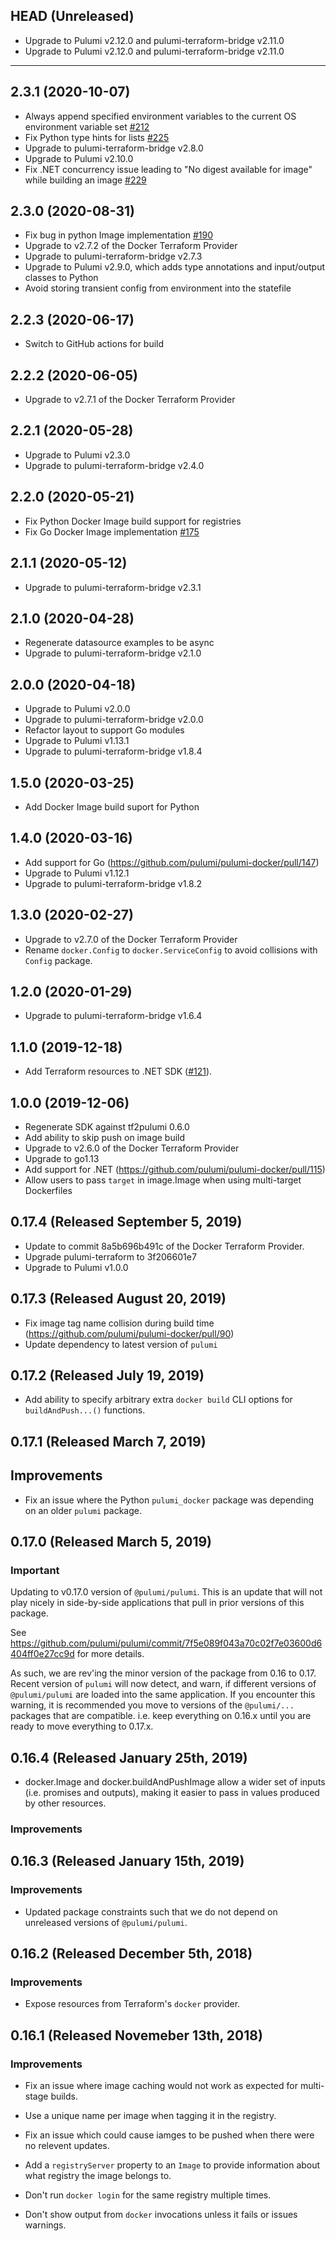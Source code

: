 ## HEAD (Unreleased)
* Upgrade to Pulumi v2.12.0 and pulumi-terraform-bridge v2.11.0
* Upgrade to Pulumi v2.12.0 and pulumi-terraform-bridge v2.11.0

---

## 2.3.1 (2020-10-07)

* Always append specified environment variables to the current OS environment variable set [#212](https://github.com/pulumi/pulumi-docker/pull/212)
* Fix Python type hints for lists [#225](https://github.com/pulumi/pulumi-docker/pull/225)
* Upgrade to pulumi-terraform-bridge v2.8.0
* Upgrade to Pulumi v2.10.0
* Fix .NET concurrency issue leading to "No digest available for image" while building an image
  [#229](https://github.com/pulumi/pulumi-docker/pull/229)

## 2.3.0 (2020-08-31)
* Fix bug in python Image implementation [#190](https://github.com/pulumi/pulumi-docker/issues/190)
* Upgrade to v2.7.2 of the Docker Terraform Provider
* Upgrade to pulumi-terraform-bridge v2.7.3
* Upgrade to Pulumi v2.9.0, which adds type annotations and input/output classes to Python
* Avoid storing transient config from environment into the statefile

## 2.2.3 (2020-06-17)
* Switch to GitHub actions for build

## 2.2.2 (2020-06-05)
* Upgrade to v2.7.1 of the Docker Terraform Provider

## 2.2.1 (2020-05-28)
* Upgrade to Pulumi v2.3.0
* Upgrade to pulumi-terraform-bridge v2.4.0

## 2.2.0 (2020-05-21)
* Fix Python Docker Image build support for registries
* Fix Go Docker Image implementation [#175](https://github.com/pulumi/pulumi-docker/pull/175)

## 2.1.1 (2020-05-12)
* Upgrade to pulumi-terraform-bridge v2.3.1

## 2.1.0 (2020-04-28)
* Regenerate datasource examples to be async
* Upgrade to pulumi-terraform-bridge v2.1.0

## 2.0.0 (2020-04-18)
* Upgrade to Pulumi v2.0.0
* Upgrade to pulumi-terraform-bridge v2.0.0
* Refactor layout to support Go modules
* Upgrade to Pulumi v1.13.1
* Upgrade to pulumi-terraform-bridge v1.8.4

## 1.5.0 (2020-03-25)
* Add Docker Image build suport for Python

## 1.4.0 (2020-03-16)
* Add support for Go (https://github.com/pulumi/pulumi-docker/pull/147)
* Upgrade to Pulumi v1.12.1
* Upgrade to pulumi-terraform-bridge v1.8.2

## 1.3.0 (2020-02-27)
* Upgrade to v2.7.0 of the Docker Terraform Provider
* Rename `docker.Config` to `docker.ServiceConfig` to avoid collisions with `Config` package.

## 1.2.0 (2020-01-29)
* Upgrade to pulumi-terraform-bridge v1.6.4

## 1.1.0 (2019-12-18)
* Add Terraform resources to .NET SDK ([#121](https://github.com/pulumi/pulumi-docker/pull/121)).

## 1.0.0 (2019-12-06)
* Regenerate SDK against tf2pulumi 0.6.0
* Add ability to skip push on image build
* Upgrade to v2.6.0 of the Docker Terraform Provider
* Upgrade to go1.13
* Add support for .NET (https://github.com/pulumi/pulumi-docker/pull/115)
* Allow users to pass `target` in image.Image when using multi-target Dockerfiles

## 0.17.4 (Released September 5, 2019)

- Update to commit 8a5b696b491c of the Docker Terraform Provider.
- Upgrade pulumi-terraform to 3f206601e7
- Upgrade to Pulumi v1.0.0

## 0.17.3 (Released August 20, 2019)

- Fix image tag name collision during build time (https://github.com/pulumi/pulumi-docker/pull/90)
- Update dependency to latest version of `pulumi`

## 0.17.2 (Released July 19, 2019)

- Add ability to specify arbitrary extra `docker build` CLI options for `buildAndPush...()` functions.

## 0.17.1 (Released March 7, 2019)

## Improvements

- Fix an issue where the Python `pulumi_docker` package was depending on an older `pulumi` package.

## 0.17.0 (Released March 5, 2019)

### Important

Updating to v0.17.0 version of `@pulumi/pulumi`.  This is an update that will not play nicely
in side-by-side applications that pull in prior versions of this package.

See https://github.com/pulumi/pulumi/commit/7f5e089f043a70c02f7e03600d6404ff0e27cc9d for more details.

As such, we are rev'ing the minor version of the package from 0.16 to 0.17.  Recent version of `pulumi` will now detect, and warn, if different versions of `@pulumi/pulumi` are loaded into the same application.  If you encounter this warning, it is recommended you move to versions of the `@pulumi/...` packages that are compatible.  i.e. keep everything on 0.16.x until you are ready to move everything to 0.17.x.

## 0.16.4 (Released January 25th, 2019)

- docker.Image and docker.buildAndPushImage allow a wider set of inputs (i.e. promises and outputs), making it easier to pass in values produced by other resources.

### Improvements

## 0.16.3 (Released January 15th, 2019)

### Improvements

- Updated package constraints such that we do not depend on unreleased versions of `@pulumi/pulumi`.

## 0.16.2 (Released December 5th, 2018)

### Improvements

- Expose resources from Terraform's `docker` provider.

## 0.16.1 (Released Novemeber 13th, 2018)

### Improvements

- Fix an issue where image caching would not work as expected for multi-stage builds.

- Use a unique name per image when tagging it in the registry.

- Fix an issue which could cause iamges to be pushed when there were no relevent updates.

- Add a `registryServer` property to an `Image` to provide information about what registry the image belongs to.

- Don't run `docker login` for the same registry multiple times.

- Don't show output from `docker` invocations unless it fails or issues warnings.
